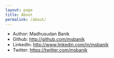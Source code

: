 ```yaml
---
layout: page
title: About
permalink: /about/
---
```


* Author: Madhusudan Banik
* Github: http://github.com/msbanik
* LinkedIn: http://www.linkedin.com/in/msbanik
* Twitter: https://twitter.com/msbanik